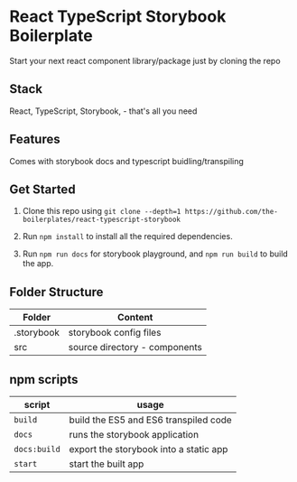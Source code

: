 # React TypeScript Storybook Boilerplate

Start your next react component library/package just by cloning the repo

## Stack

React, TypeScript, Storybook, - that's all you need

## Features

Comes with storybook docs and typescript buidling/transpiling

## Get Started

1. Clone this repo using
   `git clone --depth=1 https://github.com/the-boilerplates/react-typescript-storybook`

2. Run `npm install` to install all the required dependencies.

3. Run `npm run docs` for storybook playground, and `npm run build` to build the app.

## Folder Structure

| Folder     | Content                       |
| ---------- | ----------------------------- |
| .storybook | storybook config files        |
| src        | source directory - components |

## npm scripts

| script       | usage                                  |
| ------------ | -------------------------------------- |
| `build`      | build the ES5 and ES6 transpiled code  |
| `docs`       | runs the storybook application         |
| `docs:build` | export the storybook into a static app |
| `start`      | start the built app                    |
